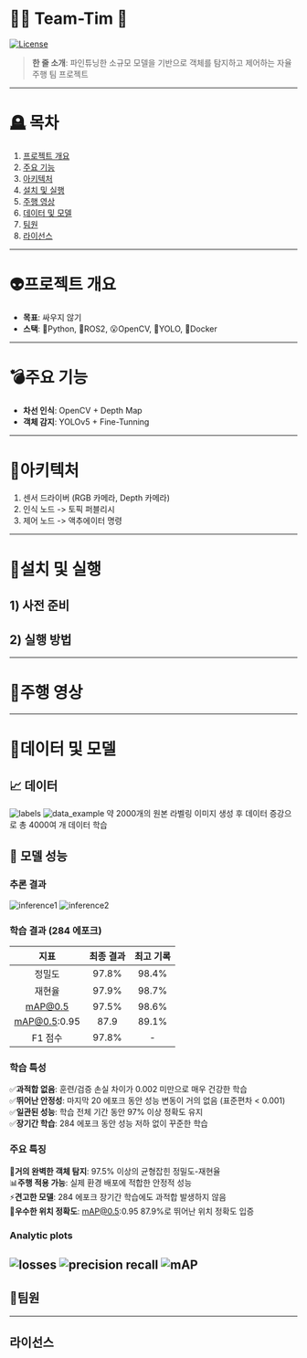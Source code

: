 # 🚓🏇 Team-Tim 🔫
[![License](https://img.shields.io/badge/license-MIT-blue)]()
> **한 줄 소개**: 파인튜닝한 소규모 모델을 기반으로 객체를 탐지하고 제어하는 자율주행 팀 프로젝트
---
# 🪦 목차
1. [프로젝트 개요](#프로젝트-개요)
2. [주요 기능](#주요-기능)
3. [아키텍처](#아키텍처)
4. [설치 및 실행](#설치-및-실행)
5. [주행 영상](#주행-영상)
6. [데이터 및 모델](#데이터-및-모델)
7. [팀원](#팀원)
8. [라이선스](#라이선스)
---
# 👽프로젝트 개요
- **목표**: 싸우지 않기
- **스택**: 🐍Python, 🤖ROS2, 😮OpenCV, 💃YOLO, 🐋Docker
---
# 💣주요 기능
- **차선 인식**: OpenCV + Depth Map
- **객체 감지**: YOLOv5 + Fine-Tunning
---
# 🐉아키텍처
1. 센서 드라이버 (RGB 카메라, Depth 카메라)
2. 인식 노드 -> 토픽 퍼블리시
3. 제어 노드 -> 액추에이터 명령
---
# 🐁설치 및 실행
## 1) 사전 준비

## 2) 실행 방법
---
# 🎠주행 영상
---
# 🦣데이터 및 모델
## 📈 데이터
![labels](./training_analysis_plots3/labels.jpg)
![data_example](./training_analysis_plots3/train_batch2.jpg)
약 2000개의 원본 라벨링 이미지 생성 후 데이터 증강으로 총 4000여 개 데이터 학습

## 🎯 모델 성능
### 추론 결과
![inference1]()
![inference2]()

### 학습 결과 (284 에포크)
  
|지표|최종 결과|최고 기록|
|:---:|:---:|:---:|
|정밀도|97.8%|98.4%|
|재현율|97.9%|98.7%|
|mAP@0.5|97.5%|98.6%|
|mAP@0.5:0.95|87.9|89.1%|
|F1 점수|97.8%|-|

### 학습 특성
✅**과적합 없음**: 훈련/검증 손실 차이가 0.002 미만으로 매우 건강한 학습   
✅**뛰어난 안정성**: 마지막 20 에포크 동안 성능 변동이 거의 없음 (표준편차 < 0.001)    
✅**일관된 성능**: 학습 전체 기간 동안 97% 이상 정확도 유지    
✅**장기간 학습**: 284 에포크 동안 성능 저하 없이 꾸준한 학습    

### 주요 특징
🚀**거의 완벽한 객체 탐지**: 97.5% 이상의 균형잡힌 정밀도-재현율    
📊**주행 적용 가능**: 실제 환경 배포에 적합한 안정적 성능      
⚡**견고한 모델**: 284 에포크 장기간 학습에도 과적합 발생하지 않음    
🎯**우수한 위치 정확도**: mAP@0.5:0.95 87.9%로 뛰어난 위치 정확도 입증    

### Analytic plots
![losses](./training_analysis_plots3/01_losses.png)
![precision recall](./training_analysis_plots3/02_precision_recall.png)
![mAP](./training_analysis_plots3/03_mAP.png)
---
## 🤡팀원
---
## 라이선스

